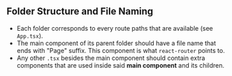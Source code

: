 ## Folder Structure and File Naming

- Each folder corresponds to every route paths that are available (see `App.tsx`).
- The main component of its parent folder should have a file name that ends with "Page" suffix. This component is what `react-router` points to.
- Any other `.tsx` besides the main component should contain extra components that are used inside said **main component** and its children.
